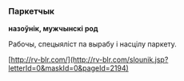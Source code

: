 ### Паркетчык
**назоўнік, мужчынскі род**

Рабочы, спецыяліст па вырабу і насцілу паркету.

<a rel="author">[http://rv-blr.com/](http://rv-blr.com/slounik.jsp?letterId=0&maskId=0&pageId=2194)</a>
